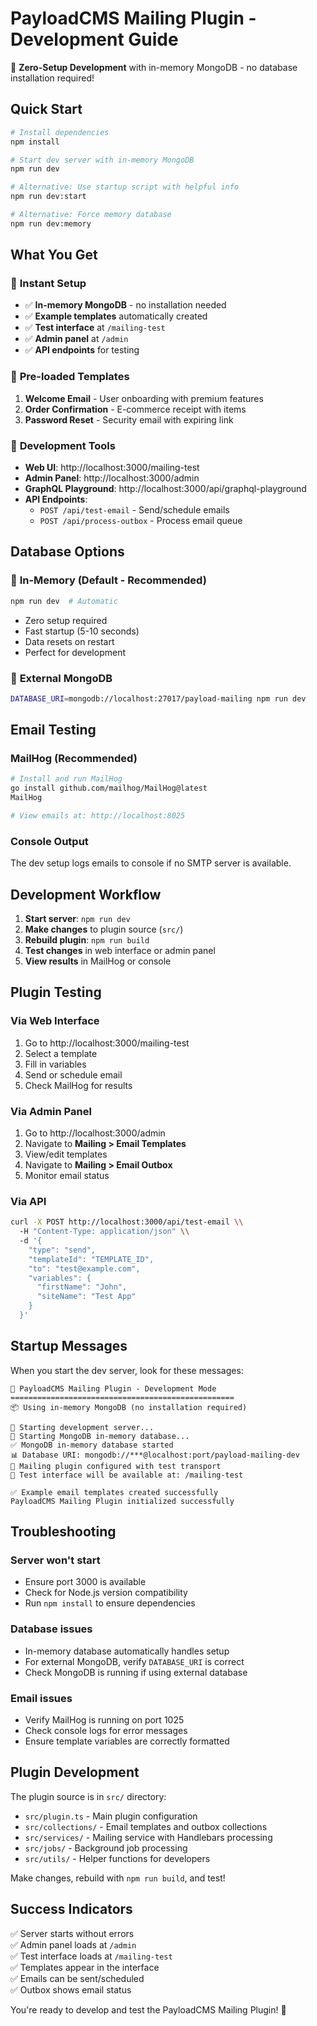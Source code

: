 # PayloadCMS Mailing Plugin - Development Guide

🚀 **Zero-Setup Development** with in-memory MongoDB - no database installation required!

## Quick Start

```bash
# Install dependencies
npm install

# Start dev server with in-memory MongoDB
npm run dev

# Alternative: Use startup script with helpful info
npm run dev:start

# Alternative: Force memory database
npm run dev:memory
```

## What You Get

### 🎯 **Instant Setup**
- ✅ **In-memory MongoDB** - no installation needed
- ✅ **Example templates** automatically created
- ✅ **Test interface** at `/mailing-test`
- ✅ **Admin panel** at `/admin`
- ✅ **API endpoints** for testing

### 📧 **Pre-loaded Templates**
1. **Welcome Email** - User onboarding with premium features
2. **Order Confirmation** - E-commerce receipt with items
3. **Password Reset** - Security email with expiring link

### 🔧 **Development Tools**
- **Web UI**: http://localhost:3000/mailing-test
- **Admin Panel**: http://localhost:3000/admin  
- **GraphQL Playground**: http://localhost:3000/api/graphql-playground
- **API Endpoints**: 
  - `POST /api/test-email` - Send/schedule emails
  - `POST /api/process-outbox` - Process email queue

## Database Options

### 🚀 **In-Memory (Default - Recommended)**
```bash
npm run dev  # Automatic
```
- Zero setup required
- Fast startup (5-10 seconds)
- Data resets on restart
- Perfect for development

### 🔗 **External MongoDB**
```bash
DATABASE_URI=mongodb://localhost:27017/payload-mailing npm run dev
```

## Email Testing

### MailHog (Recommended)
```bash
# Install and run MailHog
go install github.com/mailhog/MailHog@latest
MailHog

# View emails at: http://localhost:8025
```

### Console Output
The dev setup logs emails to console if no SMTP server is available.

## Development Workflow

1. **Start server**: `npm run dev`
2. **Make changes** to plugin source (`src/`)
3. **Rebuild plugin**: `npm run build` 
4. **Test changes** in web interface or admin panel
5. **View results** in MailHog or console

## Plugin Testing

### Via Web Interface
1. Go to http://localhost:3000/mailing-test
2. Select a template
3. Fill in variables  
4. Send or schedule email
5. Check MailHog for results

### Via Admin Panel
1. Go to http://localhost:3000/admin
2. Navigate to **Mailing > Email Templates**
3. View/edit templates
4. Navigate to **Mailing > Email Outbox**  
5. Monitor email status

### Via API
```bash
curl -X POST http://localhost:3000/api/test-email \\
  -H "Content-Type: application/json" \\
  -d '{
    "type": "send",
    "templateId": "TEMPLATE_ID",
    "to": "test@example.com",
    "variables": {
      "firstName": "John",
      "siteName": "Test App"
    }
  }'
```

## Startup Messages

When you start the dev server, look for these messages:

```
🚀 PayloadCMS Mailing Plugin - Development Mode
==================================================
📦 Using in-memory MongoDB (no installation required)

🔧 Starting development server...
🚀 Starting MongoDB in-memory database...
✅ MongoDB in-memory database started
📊 Database URI: mongodb://***@localhost:port/payload-mailing-dev
📧 Mailing plugin configured with test transport
🎯 Test interface will be available at: /mailing-test

✅ Example email templates created successfully
PayloadCMS Mailing Plugin initialized successfully
```

## Troubleshooting

### Server won't start
- Ensure port 3000 is available
- Check for Node.js version compatibility
- Run `npm install` to ensure dependencies

### Database issues
- In-memory database automatically handles setup
- For external MongoDB, verify `DATABASE_URI` is correct
- Check MongoDB is running if using external database

### Email issues  
- Verify MailHog is running on port 1025
- Check console logs for error messages
- Ensure template variables are correctly formatted

## Plugin Development

The plugin source is in `src/` directory:
- `src/plugin.ts` - Main plugin configuration
- `src/collections/` - Email templates and outbox collections
- `src/services/` - Mailing service with Handlebars processing
- `src/jobs/` - Background job processing
- `src/utils/` - Helper functions for developers

Make changes, rebuild with `npm run build`, and test!

## Success Indicators

✅ Server starts without errors  
✅ Admin panel loads at `/admin`  
✅ Test interface loads at `/mailing-test`  
✅ Templates appear in the interface  
✅ Emails can be sent/scheduled  
✅ Outbox shows email status  

You're ready to develop and test the PayloadCMS Mailing Plugin! 🎉